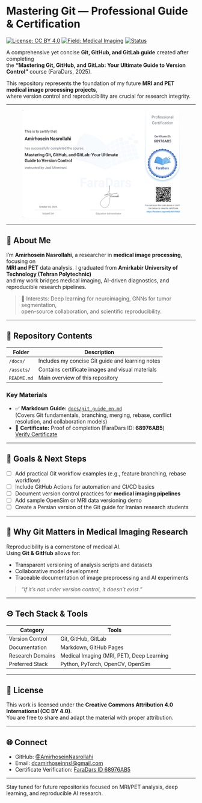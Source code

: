 # Mastering Git — Professional Guide & Certification

[![License: CC BY 4.0](https://img.shields.io/badge/License-CC_BY_4.0-lightgrey.svg)](#license)
[![Field: Medical Imaging](https://img.shields.io/badge/Field-Medical%20Imaging-blue)](#about)
[![Status](https://img.shields.io/badge/Status-Active-green)](#)

A comprehensive yet concise **Git, GitHub, and GitLab guide** created after completing  
the **“Mastering Git, GitHub, and GitLab: Your Ultimate Guide to Version Control”** course (FaraDars, 2025).  

This repository represents the foundation of my future **MRI and PET medical image processing projects**,  
where version control and reproducibility are crucial for research integrity.

---

<p align="center">
  <img src="image.png" alt="Certificate" width="420">
</p>

---

## 🧠 About Me

I’m **Amirhosein Nasrollahi**, a researcher in **medical image processing**, focusing on  
**MRI and PET** data analysis. I graduated from **Amirkabir University of Technology (Tehran Polytechnic)**  
and my work bridges medical imaging, AI-driven diagnostics, and reproducible research pipelines.

> 💬 Interests: Deep learning for neuroimaging, GNNs for tumor segmentation,  
> open-source collaboration, and scientific reproducibility.

---

## 📘 Repository Contents

| Folder | Description |
|---------|-------------|
| `/docs/` | Includes my concise Git guide and learning notes |
| `/assets/` | Contains certificate images and visual materials |
| `README.md` | Main overview of this repository |

### Key Materials
- ✅ **Markdown Guide:** [`docs/git_guide_en.md`](docs/git_guide.md)  
  (Covers Git fundamentals, branching, merging, rebase, conflict resolution, and collaboration models)
- 📜 **Certificate:** Proof of completion (FaraDars ID: **68976AB5**)  
  [Verify Certificate](https://faradars.org/verify/68976AB5)

---

## 🎯 Goals & Next Steps

- [ ] Add practical Git workflow examples (e.g., feature branching, rebase workflow)
- [ ] Include GitHub Actions for automation and CI/CD basics
- [ ] Document version control practices for **medical imaging pipelines**
- [ ] Add sample OpenSim or MRI data versioning demo
- [ ] Create a Persian version of the Git guide for Iranian research students

---

## 🧩 Why Git Matters in Medical Imaging Research

Reproducibility is a cornerstone of medical AI.  
Using **Git & GitHub** allows for:
- Transparent versioning of analysis scripts and datasets  
- Collaborative model development  
- Traceable documentation of image preprocessing and AI experiments

> _“If it’s not under version control, it doesn’t exist.”_

---

## ⚙️ Tech Stack & Tools

| Category | Tools |
|-----------|-------|
| Version Control | Git, GitHub, GitLab |
| Documentation | Markdown, GitHub Pages |
| Research Domains | Medical Imaging (MRI, PET), Deep Learning |
| Preferred Stack | Python, PyTorch, OpenCV, OpenSim |

---

## 🧩 License

This work is licensed under the **Creative Commons Attribution 4.0 International (CC BY 4.0)**.  
You are free to share and adapt the material with proper attribution.

---

## 🌐 Connect

- GitHub: [@AmirhoseinNasrollahi](https://github.com/AmirhoseinNasrollahi)  
- Email: [dcamirhoseinnsl@gmail.com](mailto:dcamirhoseinnsl@gmail.com)  
- Certificate Verification: [FaraDars ID 68976AB5](https://faradars.org/verify/68976AB5)

---
Stay tuned for future repositories focused on MRI/PET analysis, deep learning, and reproducible AI research.
